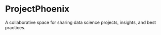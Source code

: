 # ProjectPhoenix
A collaborative space for sharing data science projects, insights, and best practices.
